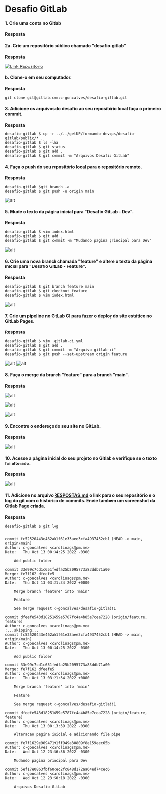 # Desafio GitLab

#### 1. Crie uma conta no Gitlab

**Resposta**

#### 2a. Crie um repositório público chamado "desafio-gitlab"

**Resposta**

[![Link Repositorio](prints/01.png)](https://github.com/c-goncalves/desafio-gitlab)

#### b. Clone-o em seu computador.

**Resposta**

```console
git clone git@gitlab.com:c-goncalves/desafio-gitlab.git
```

#### 3. Adicione os arquivos do desafio ao seu repositório local faça o primeiro commit.

**Resposta**

```console
desafio-gitlab $ cp -r ../../getUP/formando-devops/desafio-gitlab/public/* .
desafio-gitlab $ ls -lha
desafio-gitlab $ git status
desafio-gitlab $ git add .
desafio-gitlab $ git commit -m "Arquivos Desafio GitLab"
```

#### 4. Faça o push do seu repositório local para o repositório remoto.
**Resposta**

```console
desafio-gitlab $git branch -a
desafio-gitlab $ git push -u origin main
```
![alt](prints/02.png)

#### 5. Mude o texto da página inicial para "Desafio GitLab - Dev".

**Resposta**

```console
desafio-gitlab $ vim index.html
desafio-gitlab $ git add .
desafio-gitlab $ git commit -m "Mudando pagina principal para Dev"
```
![alt](prints/03.png)

#### 6. Crie uma nova branch chamada "feature" e altere o texto da página inicial para "Desafio GitLab - Feature".

**Resposta**

```console
desafio-gitlab $ git branch feature main
desafio-gitlab $ git checkout feature
desafio-gitlab $ vim index.html 
```
![alt](prints/04.png)


#### 7. Crie um pipeline no GitLab CI para fazer o deploy do site estático no GitLab Pages.

**Resposta**

```console
desafio-gitlab $ vim .gitlab-ci.yml
desafio-gitlab $ git add .
desafio-gitlab $ git commit -m "Arquivo gitlab-ci"
desafio-gitlab $ git push --set-upstream origin feature 

```
![alt](prints/06.png)
![alt](prints/07.png)

#### 8. Faça o merge da branch "feature" para a branch "main".

**Resposta**

![alt](prints/08.png)

![alt](prints/09.png)

![alt](prints/10.png)

#### 9. Encontre o endereço do seu site no GitLab.

**Resposta**

![alt](prints/12.png)

#### 10. Acesse a página inicial do seu projeto no Gitlab e verifique se o texto foi alterado.

**Resposta**

![alt](prints/11.png)

#### 11. Adicione no arquivo [RESPOSTAS.md](RESPOSTAS.md) o link para o seu repositório e o log do git com o histórico de commits. Envie também um screenshot da Gitlab Page criada.

**Resposta**

```console
desafio-gitlab $ git log


commit fc52520443e462ab1f61e33aee3cfa4937452cb1 (HEAD -> main, origin/main)
Author: c-goncalves <carolinags@pm.me>
Date:   Thu Oct 13 00:34:25 2022 -0300

    Add public folder

commit 33e99c7cd1c651fedfa25b2095773a83ddb71a00
Merge: fe7f162 dfeefe5
Author: c-goncalves <carolinags@pm.me>
Date:   Thu Oct 13 03:21:34 2022 +0000

    Merge branch 'feature' into 'main'
    
    Feature
    
    See merge request c-goncalves/desafio-gitlab!1

commit dfeefe543d18251659e5787fc4a4b85e7cea7228 (origin/feature, feature)
Author: c-goncalves <carolinags@pm.me>
:...skipping...
commit fc52520443e462ab1f61e33aee3cfa4937452cb1 (HEAD -> main, origin/main)
Author: c-goncalves <carolinags@pm.me>
Date:   Thu Oct 13 00:34:25 2022 -0300

    Add public folder

commit 33e99c7cd1c651fedfa25b2095773a83ddb71a00
Merge: fe7f162 dfeefe5
Author: c-goncalves <carolinags@pm.me>
Date:   Thu Oct 13 03:21:34 2022 +0000

    Merge branch 'feature' into 'main'
    
    Feature
    
    See merge request c-goncalves/desafio-gitlab!1

commit dfeefe543d18251659e5787fc4a4b85e7cea7228 (origin/feature, feature)
Author: c-goncalves <carolinags@pm.me>
Date:   Thu Oct 13 00:13:39 2022 -0300

    Alteracao pagina inicial e adicionando file pipe

commit fe7f1629e90947191ff949a30809f8e159eec65b
Author: c-goncalves <carolinags@pm.me>
Date:   Wed Oct 12 23:56:36 2022 -0300

    Mudando pagina principal para Dev

commit 5ef17e0863fbf60cec2fc848d172aa64ed74cec6
Author: c-goncalves <carolinags@pm.me>
Date:   Wed Oct 12 23:50:18 2022 -0300

    Arquivos Desafio GitLab

```
